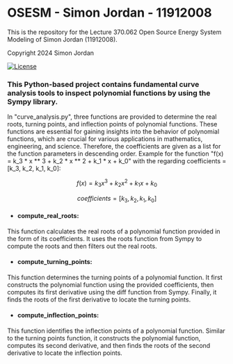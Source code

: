 # OSESM - Simon Jordan - 11912008

This is the repository for the Lecture 370.062 Open Source Energy System Modeling of Simon Jordan (11912008).

Copyright 2024 Simon Jordan

[![License](https://img.shields.io/badge/license-Apache%202.0-black)](https://github.com/SimonJordan/OSESM_Jordan_11912008/blob/main/LICENSE)

### This Python-based project contains fundamental curve analysis tools to inspect polynomial functions by using the Sympy library.

In "curve_analysis.py", three functions are provided to determine the real roots, turning points, and inflection points of polynomial functions.
These functions are essential for gaining insights into the behavior of polynomial functions, which are crucial for various applications in mathematics, engineering, and science.
Therefore, the coefficients are given as a list for the function parameters in descending order.
Example for the function "f(x) = k_3 * x ** 3 + k_2 * x ** 2 + k_1 * x + k_0" with the regarding coefficients = [k_3, k_2, k_1, k_0]:

$$ f(x) = k_3 x^3 + k_2 x^2 + k_1 x + k_0 $$

$$ coefficients = [k_3, k_2, k_1, k_0] $$

* #### compute_real_roots:

This function calculates the real roots of a polynomial function provided in the form of its coefficients. It uses the roots function from Sympy to compute the roots and then filters out the real roots.

* #### compute_turning_points: 

This function determines the turning points of a polynomial function. It first constructs the polynomial function using the provided coefficients, then computes its first derivative using the diff function from Sympy. Finally, it finds the roots of the first derivative to locate the turning points.

* #### compute_inflection_points:

This function identifies the inflection points of a polynomial function. Similar to the turning points function, it constructs the polynomial function, computes its second derivative, and then finds the roots of the second derivative to locate the inflection points.

